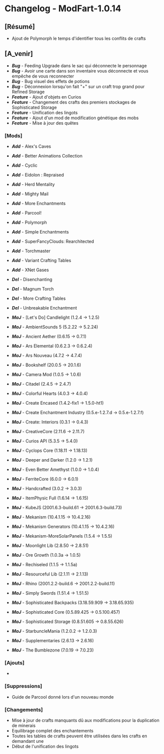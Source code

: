 # Changelog - ModFart-1.0.14

## [Résumé]
- Ajout de Polymorph le temps d'identifier tous les conflits de crafts

## [A_venir]
- ***Bug*** - Feeding Upgrade dans le sac qui déconnecte le personnage
- ***Bug*** - Avoir une carte dans son inventaire vous déconnecte et vous empêche de vous reconnecter
- ***Bug*** - Bug visuel des effets de potions
- ***Bug*** - Déconnexion lorsqu'on fait "+" sur un craft trop grand pour Refined Storage
- ***Feature*** - Ajout d'objets en Curios
- ***Feature*** - Changement des crafts des premiers stockages de Sophisticated Storage
- ***Feature*** - Unification des lingots
- ***Feature*** - Ajout d'un mod de modification génétique des mobs
- ***Feature*** - Mise à jour des quêtes

### [Mods]
- ***Add*** - Alex's Caves
- ***Add*** - Better Animations Collection
- ***Add*** - Cyclic
- ***Add*** - Eidolon : Repraised
- ***Add*** - Herd Mentality
- ***Add*** - Mighty Mail
- ***Add*** - More Enchantments
- ***Add*** - Parcool!
- ***Add*** - Polymorph
- ***Add*** - Simple Enchantments
- ***Add*** - SuperFancyClouds: Rearchitected
- ***Add*** - Torchmaster
- ***Add*** - Variant Crafting Tables
- ***Add*** - XNet Gases

- ***Del*** - Disenchanting
- ***Del*** - Magnum Torch
- ***Del*** - More Crafting Tables
- ***Del*** - Unbreakable Enchantment

- ***MaJ*** - [Let's Do] Candlelight (1.2.4 -> 1.2.5)
- ***MaJ*** - AmbientSounds 5 (5.2.22 -> 5.2.24)
- ***MaJ*** - Ancient Aether (0.6.15 -> 0.7.1)
- ***MaJ*** - Ars Elemental (0.6.2.3 -> 0.6.2.4)
- ***MaJ*** - Ars Nouveau (4.7.2 -> 4.7.4)
- ***MaJ*** - Bookshelf (20.0.5 -> 20.1.6)
- ***MaJ*** - Camera Mod (1.0.5 -> 1.0.6)
- ***MaJ*** - Citadel (2.4.5 -> 2.4.7)
- ***MaJ*** - Colorful Hearts (4.0.3 -> 4.0.4)
- ***MaJ*** - Create Encased (1.4.2-fix1 -> 1.5.0-ht1)
- ***MaJ*** - Create Enchantment Industry (0.5.e-1.2.7.d -> 0.5.e-1.2.7.f)
- ***MaJ*** - Create: Interiors (0.3.1 -> 0.4.3)
- ***MaJ*** - CreativeCore (2.11.6 -> 2.11.7)
- ***MaJ*** - Curios API (5.3.5 -> 5.4.0)
- ***MaJ*** - Cyclops Core (1.18.11 -> 1.18.13)
- ***MaJ*** - Deeper and Darker (1.2.0 -> 1.2.1)
- ***MaJ*** - Even Better Amethyst (1.0.0 -> 1.0.4)
- ***MaJ*** - FerriteCore (6.0.0 -> 6.0.1)
- ***MaJ*** - Handcrafted (3.0.2 -> 3.0.3)
- ***MaJ*** - ItemPhysic Full (1.6.14 -> 1.6.15)
- ***MaJ*** - KubeJS (2001.6.3-build.61 -> 2001.6.3-build.73)
- ***MaJ*** - Mekanism (10.4.1.15 -> 10.4.2.16)
- ***MaJ*** - Mekanism Generators (10.4.1.15 -> 10.4.2.16)
- ***MaJ*** - Mekanism-MoreSolarPanels (1.5.4 -> 1.5.5)
- ***MaJ*** - Moonlight Lib (2.8.50 -> 2.8.51)
- ***MaJ*** - Ore Growth (1.0.3a -> 1.0.5)
- ***MaJ*** - Rechiseled (1.1.5 -> 1.1.5a)
- ***MaJ*** - Resourceful Lib (2.1.11 -> 2.1.13)
- ***MaJ*** - Rhino (2001.2.2-build.6 -> 2001.2.2-build.11)
- ***MaJ*** - Simply Swords (1.51.4 -> 1.51.5)
- ***MaJ*** - Sophisticated Backpacks (3.18.59.909 -> 3.18.65.935)
- ***MaJ*** - Sophisticated Core (0.5.89.425 -> 0.5.100.457)
- ***MaJ*** - Sophisticated Storage (0.8.51.605 -> 0.8.55.626)
- ***MaJ*** - StarbuncleMania (1.2.0.2 -> 1.2.0.3)
- ***MaJ*** - Supplementaries (2.6.13 -> 2.6.16)
- ***MaJ*** - The Bumblezone (7.0.19 -> 7.0.23)

### [Ajouts]
- 

### [Suppressions]
- Guide de Parcool donné lors d'un nouveau monde

### [Changements]
- Mise à jour de crafts manquants dû aux modifications pour la duplication de minerais
- Equilibrage complet des enchantements
- Toutes les tables de crafts peuvent être utilisées dans les crafts en demandant une
- Début de l'unification des lingots